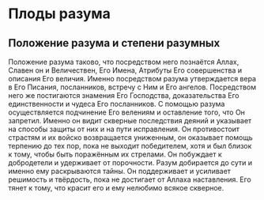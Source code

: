 # Плоды разума
## Положение разума и степени разумных
Положение разума таково, что посредством него познаётся Аллах, Славен он и Величествен, Его Имена, Атрибуты Его совершенства и описания Его величия. Именно посредством разума утверждается вера в Его Писания, посланников, встречу с Ним и Его ангелов. Посредством него же постигаются знамения Его Господства, доказательства Его единственности и чудеса Его посланников. 
С помощью разума осуществляется подчинение Его велениям и оставление того, что Он запретил. Именно он видит скверные последствия деяний и указывает на способы защиты от них и на пути исправления. Он противостоит страстям и их войско возвращается униженным, он оказывает помощь терпению до тех пор, пока не выходит победителем, хотя и был близок к тому, чтобы быть поражённым их стрелами.
Он побуждает к добродетели и удерживает от порочности. Разум добирается до сути и именно ему раскрываются тайны. Он поддерживает и усиливает решимость и твёрдость, пока не достигает от Аллаха наставления.
Его тянет к тому, что красит его и ему нелюбимо всякое скверное.